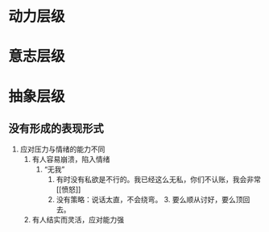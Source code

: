 # 动力层级
# 意志层级
# 抽象层级
## 没有形成的表现形式
1. 应对压力与情绪的能力不同
	1. 有人容易崩溃，陷入情绪
		1. “无我”
			1. 有时没有私欲是不行的。我已经这么无私，你们不认账，我会非常[[愤怒]]
			2. 没有策略：说话太直，不会绕弯。
				3. 要么顺从讨好，要么顶回去。
	2. 有人结实而灵活，应对能力强